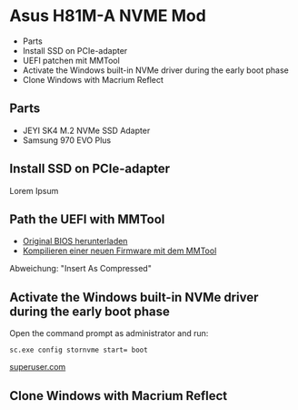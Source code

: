 # Asus H81M-A NVME Mod

- Parts
- Install SSD on PCIe-adapter
- UEFI patchen mit MMTool
- Activate the Windows built-in NVMe driver during the early boot phase
- Clone Windows with Macrium Reflect

## Parts

- JEYI SK4 M.2 NVMe SSD Adapter
- Samsung 970 EVO Plus

## Install SSD on PCIe-adapter

Lorem Ipsum

## Path the UEFI with MMTool

- [Original BIOS herunterladen](https://www.asus.com/de/SupportOnly/H81M-A/HelpDesk_BIOS/)
- [Kompilieren einer neuen Firmware mit dem MMTool](https://rothlive.de/de/article/asus-rampage-iv-samsung-970-pro-einbauen-uefi-mod-bei-ami-uefi-bios)

Abweichung: "Insert As Compressed"

## Activate the Windows built-in NVMe driver during the early boot phase

Open the command prompt as administrator and run:

```
sc.exe config stornvme start= boot
```

[superuser.com](https://superuser.com/questions/1640562/inaccessible-boot-device-after-m-2-ssd-upgrade/1640566#1640566)

## Clone Windows with Macrium Reflect
